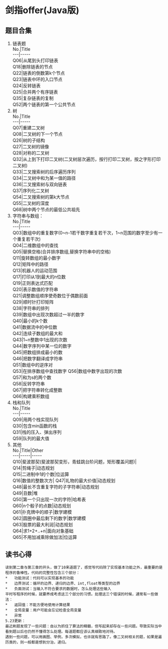 # 剑指offer(Java版)

## 题目合集
1. 链表题  
    No.|Title  
    ---|-----  
    Q06|从尾到头打印链表  
    Q18|删除链表的节点  
    Q22|链表的倒数第k个节点  
    Q23|链表中环的入口节点  
    Q24|反转链表  
    Q25|合并两个有序链表  
    Q35|复杂链表的复制  
    Q52|两个链表的第一个公共节点  
2. 树  
    No.|Title  
    ---|-----  
    Q07|重建二叉树  
    Q08|二叉树的下一个节点  
    Q26|树的子结构  
    Q27|二叉树的镜像  
    Q28|对称的二叉树  
    Q32|从上到下打印二叉树(二叉树层次遍历，按行打印二叉树，按之字形打印二叉树)  
    Q33|二叉搜索树的后序遍历序列  
    Q34|二叉树中和为某一值的路径  
    Q36|二叉搜索树与双向链表  
    Q37|序列化二叉树  
    Q54|二叉搜索树的第k大节点  
    Q55|二叉树的深度  
    Q68|树中两个节点的最低公共祖先  
3. 字符串与数组：  
    No.|Title  
    ---|-----  
    Q03|数组中的重复数字(0~n-1若干数字重复若干次，1~n范围的数字至少有一个重复若干次)  
    Q04|二维数组中的查找  
    Q05|替换空格(合并排序数组,替换字符串中的空格)  
    Q11|旋转数组的最小数字  
    Q12|矩阵中的路径  
    Q13|机器人的运动范围  
    Q17|打印从1到最大的n位数  
    Q19|正则表达式匹配  
    Q20|表示数值的字符串  
    Q21|调整数组顺序使奇数位于偶数前面  
    Q29|顺时针打印矩阵  
    Q38|字符串的排列  
    Q39|数组中出现次数超过一半的数字  
    Q40|最小的k个数  
    Q41|数据流中的中位数  
    Q42|连续子数组的最大和  
    Q43|1~n整数中1出现的次数  
    Q44|数字序列中某一位的数字  
    Q45|把数组排成最小的数  
    Q46|把数字翻译成字符串  
    Q51|数组中的逆序对  
    Q53|在排序数组中查找数字
    Q56|数组中数字出现的次数  
    Q57|和为s的两个数  
    Q58|反转字符串  
    Q67|把字符串转化成整数  
    Q66|构建乘积数组  
4. 栈和队列  
    No.|Title  
    ---|-----  
    Q09|用两个栈实现队列  
    Q30|包含min函数的栈  
    Q31|栈的压入、弹出序列  
    Q59|队列的最大值  
5. 其他  
    No.|Title|Other  
    ---|-----|-----  
    Q10|斐波那契(斐波那契变形，青蛙跳台阶问题，矩形覆盖问题)|  
    Q14|剪绳子|动态规划  
    Q15|二进制中1的个数|位运算  
    Q16|数值的整数次方|
    Q47|礼物的最大价值|动态规划  
    Q48|最长不含重复字符的子字符串|动态规划  
    Q49|丑数|堆  
    Q50|第一个只出现一次的字符|哈希表  
    Q60|n个骰子的点数|动态规划  
    Q61|扑克牌中的顺子|数学建模  
    Q62|圆圈中最后剩下的数字|数学建模  
    Q63|股票的最大利润|动态规划  
    Q64|求1+2+..+n|面向对象基础  
    Q65|不用加减乘除做加法|位运算  

## 读书心得
    读到第二章与第三章的开头，做了10来道题了，感觉写代码除了实现基本功能之外，最重要的是程序的鲁棒性。代码的完整性包含三个部分：  
    *   功能测试：代码可以实现基本的功能
    *   边界测试：循环的边界、递归的边界、int,float等类型的边界
    *   负面测试：当输入不符合要求的数据时，怎么处理这些输入
    平时写程序的时候，就要养成考虑这三个部分的习惯。处理这三个错误的时候，通常有一些做法：
    *   返回值：不能方便地使用计算结果
    *   全局变量：用户可能会忘记检查全局变量
    *   异常  
    5.23更新：  
    最近刷题发现了一些问题：自以为抓住了算法的精髓，但写起来却存在一些问题。导致实际当中看到题以后也仍然不懂得怎么处理。每道题都应该认真细致地对待。  
    遇到一些问题，可以用画图、举例，多次模拟，也许就有思路了。像二叉树相关的题，如果是遍历类的，则一般都是想到分治，递归。
